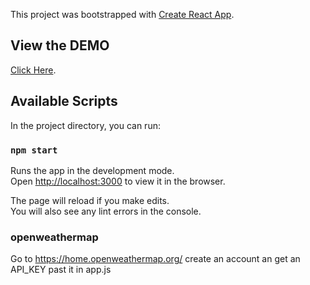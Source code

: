 This project was bootstrapped with [Create React App](https://github.com/facebook/create-react-app).

## View the DEMO

[Click Here](https://bubulbobul.github.io/weather-app/).

## Available Scripts

In the project directory, you can run:

### `npm start`

Runs the app in the development mode.<br>
Open [http://localhost:3000](http://localhost:3000) to view it in the browser.

The page will reload if you make edits.<br>
You will also see any lint errors in the console.

### openweathermap

Go to https://home.openweathermap.org/
create an account an get an API_KEY past it in app.js
